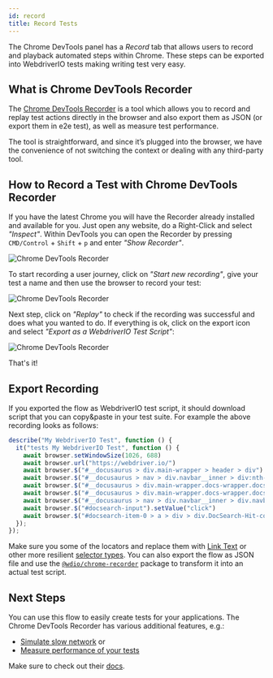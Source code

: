 ```yaml
---
id: record
title: Record Tests
---
```


The Chrome DevTools panel has a _Record_ tab that allows users to record and playback automated steps within Chrome. These steps can be exported into WebdriverIO tests making writing test very easy.

## What is Chrome DevTools Recorder

The [Chrome DevTools Recorder](https://developer.chrome.com/docs/devtools/recorder/) is a tool which allows you to record and replay test actions directly in the browser and also export them as JSON (or export them in e2e test), as well as measure test performance.

The tool is straightforward, and since it’s plugged into the browser, we have the convenience of not switching the context or dealing with any third-party tool.

## How to Record a Test with Chrome DevTools Recorder

If you have the latest Chrome you will have the Recorder already installed and available for you. Just open any website, do a Right-Click and select _"Inspect"_. Within DevTools you can open the Recorder by pressing `CMD/Control` + `Shift` + `p` and enter _"Show Recorder"_.

![Chrome DevTools Recorder](/img/recorder/recorder.png)

To start recording a user journey, click on _"Start new recording"_, give your test a name and then use the browser to record your test:

![Chrome DevTools Recorder](/img/recorder/demo.gif)

Next step, click on _"Replay"_ to check if the recording was successful and does what you wanted to do. If everything is ok, click on the export icon and select _"Export as a WebdriverIO Test Script"_:

![Chrome DevTools Recorder](/img/recorder/export.gif)

That's it!

## Export Recording

If you exported the flow as WebdriverIO test script, it should download script that you can copy&paste in your test suite. For example the above recording looks as follows:

```ts
describe("My WebdriverIO Test", function () {
  it("tests My WebdriverIO Test", function () {
    await browser.setWindowSize(1026, 688)
    await browser.url("https://webdriver.io/")
    await browser.$("#__docusaurus > div.main-wrapper > header > div").click()
    await browser.$("#__docusaurus > nav > div.navbar__inner > div:nth-child(1) > a:nth-child(3)").click()
    await browser.$("#__docusaurus > div.main-wrapper.docs-wrapper.docs-doc-page > div > aside > div > nav > ul > li:nth-child(4) > div > a").click()
    await browser.$("#__docusaurus > div.main-wrapper.docs-wrapper.docs-doc-page > div > aside > div > nav > ul > li:nth-child(4) > ul > li:nth-child(2) > a").click()
    await browser.$("#__docusaurus > nav > div.navbar__inner > div.navbar__items.navbar__items--right > div.searchBox_qEbK > button > span.DocSearch-Button-Container > span").click()
    await browser.$("#docsearch-input").setValue("click")
    await browser.$("#docsearch-item-0 > a > div > div.DocSearch-Hit-content-wrapper > span").click()
  });
});
```

Make sure you some of the locators and replace them with [Link Text](/docs/selectors#link-text) or other more resilient [selector types](/docs/selectors). You can also export the flow as JSON file and use the [`@wdio/chrome-recorder`](https://github.com/webdriverio/chrome-recorder) package to transform it into an actual test script.

## Next Steps

You can use this flow to easily create tests for your applications. The Chrome DevTools Recorder has various additional features, e.g.:

- [Simulate slow network](https://developer.chrome.com/docs/devtools/recorder/#simulate-slow-network) or
- [Measure performance of your tests](https://developer.chrome.com/docs/devtools/recorder/#measure)

Make sure to check out their [docs](https://developer.chrome.com/docs/devtools/recorder).

